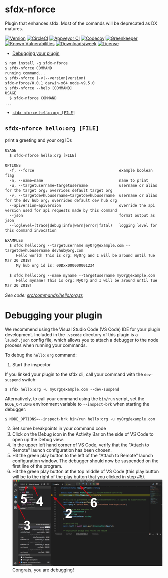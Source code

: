 sfdx-nforce
===========

Plugin that enhances sfdx. Most of the comands will be deprecated as DX matures.

[![Version](https://img.shields.io/npm/v/sfdx-nforce.svg)](https://npmjs.org/package/sfdx-nforce)
[![CircleCI](https://circleci.com/gh/https://github.com/mauricio87/https://github.com/mauricio87/sfdx-nforce/tree/master.svg?style=shield)](https://circleci.com/gh/https://github.com/mauricio87/https://github.com/mauricio87/sfdx-nforce/tree/master)
[![Appveyor CI](https://ci.appveyor.com/api/projects/status/github/https://github.com/mauricio87/https://github.com/mauricio87/sfdx-nforce?branch=master&svg=true)](https://ci.appveyor.com/project/heroku/sfdx-nforce/branch/master)
[![Codecov](https://codecov.io/gh/https://github.com/mauricio87/https://github.com/mauricio87/sfdx-nforce/branch/master/graph/badge.svg)](https://codecov.io/gh/https://github.com/mauricio87/https://github.com/mauricio87/sfdx-nforce)
[![Greenkeeper](https://badges.greenkeeper.io/https://github.com/mauricio87/https://github.com/mauricio87/sfdx-nforce.svg)](https://greenkeeper.io/)
[![Known Vulnerabilities](https://snyk.io/test/github/https://github.com/mauricio87/https://github.com/mauricio87/sfdx-nforce/badge.svg)](https://snyk.io/test/github/https://github.com/mauricio87/https://github.com/mauricio87/sfdx-nforce)
[![Downloads/week](https://img.shields.io/npm/dw/sfdx-nforce.svg)](https://npmjs.org/package/sfdx-nforce)
[![License](https://img.shields.io/npm/l/sfdx-nforce.svg)](https://github.com/https://github.com/mauricio87/https://github.com/mauricio87/sfdx-nforce/blob/master/package.json)

<!-- toc -->
* [Debugging your plugin](#debugging-your-plugin)
<!-- tocstop -->
<!-- install -->
<!-- usage -->
```sh-session
$ npm install -g sfdx-nforce
$ sfdx-nforce COMMAND
running command...
$ sfdx-nforce (-v|--version|version)
sfdx-nforce/0.0.1 darwin-x64 node-v9.5.0
$ sfdx-nforce --help [COMMAND]
USAGE
  $ sfdx-nforce COMMAND
...
```
<!-- usagestop -->
<!-- commands -->
* [`sfdx-nforce hello:org [FILE]`](#sfdx-nforce-helloorg-file)

## `sfdx-nforce hello:org [FILE]`

print a greeting and your org IDs

```
USAGE
  $ sfdx-nforce hello:org [FILE]

OPTIONS
  -f, --force                                      example boolean flag
  -n, --name=name                                  name to print
  -u, --targetusername=targetusername              username or alias for the target org; overrides default target org
  -v, --targetdevhubusername=targetdevhubusername  username or alias for the dev hub org; overrides default dev hub org
  --apiversion=apiversion                          override the api version used for api requests made by this command
  --json                                           format output as json
  --loglevel=(trace|debug|info|warn|error|fatal)   logging level for this command invocation

EXAMPLES
  $ sfdx hello:org --targetusername myOrg@example.com --targetdevhubusername devhub@org.com
     Hello world! This is org: MyOrg and I will be around until Tue Mar 20 2018!
     My hub org id is: 00Dxx000000001234
  
  $ sfdx hello:org --name myname --targetusername myOrg@example.com
     Hello myname! This is org: MyOrg and I will be around until Tue Mar 20 2018!
```

_See code: [src/commands/hello/org.ts](https://github.com/mauricio87/https://github.com/mauricio87/sfdx-nforce/blob/v0.0.1/src/commands/hello/org.ts)_
<!-- commandsstop -->
<!-- debugging-your-plugin -->
# Debugging your plugin
We recommend using the Visual Studio Code (VS Code) IDE for your plugin development. Included in the `.vscode` directory of this plugin is a `launch.json` config file, which allows you to attach a debugger to the node process when running your commands.

To debug the `hello:org` command: 
1. Start the inspector
  
If you linked your plugin to the sfdx cli, call your command with the `dev-suspend` switch: 
```sh-session
$ sfdx hello:org -u myOrg@example.com --dev-suspend
```
  
Alternatively, to call your command using the `bin/run` script, set the `NODE_OPTIONS` environment variable to `--inspect-brk` when starting the debugger:
```sh-session
$ NODE_OPTIONS=--inspect-brk bin/run hello:org -u myOrg@example.com
```

2. Set some breakpoints in your command code
3. Click on the Debug icon in the Activity Bar on the side of VS Code to open up the Debug view.
4. In the upper left hand corner of VS Code, verify that the "Attach to Remote" launch configuration has been chosen.
5. Hit the green play button to the left of the "Attach to Remote" launch configuration window. The debugger should now be suspended on the first line of the program. 
6. Hit the green play button at the top middle of VS Code (this play button will be to the right of the play button that you clicked in step #5).
<br><img src=".images/vscodeScreenshot.png" width="480" height="278"><br>
Congrats, you are debugging!
